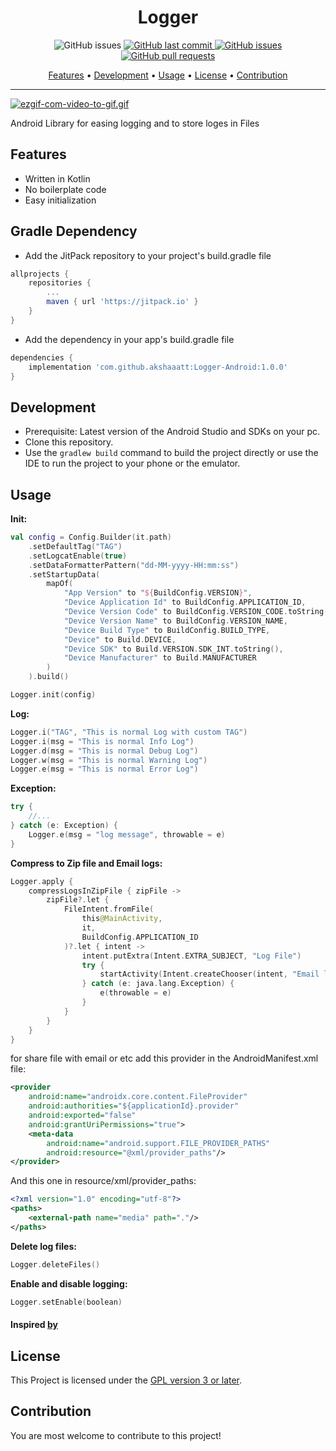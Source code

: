 <h1 align="center">Logger</h1>

<p align="center">
    <img src="https://jitpack.io/v/akshaaatt/Logger-Android.svg?style=flat-square&logo=github&logoColor=white"
         alt="GitHub issues">
    <a href="https://jitpack.io/#akshaaatt/Logger-Android">
    <a href="https://github.com/akshaaatt/Logger-Android/commits/master">
    <img src="https://img.shields.io/github/last-commit/akshaaatt/Logger-Android.svg?style=flat-square&logo=github&logoColor=white"
         alt="GitHub last commit">
    <a href="https://github.com/akshaaatt/Logger-Android/issues">
    <img src="https://img.shields.io/github/issues-raw/akshaaatt/Logger-Android.svg?style=flat-square&logo=github&logoColor=white"
         alt="GitHub issues">
    <a href="https://github.com/akshaaatt/Logger-Android/pulls">
    <img src="https://img.shields.io/github/issues-pr-raw/akshaaatt/Logger-Android.svg?style=flat-square&logo=github&logoColor=white"
         alt="GitHub pull requests"/>
</p>

<p align="center">
  <a href="#features">Features</a> •
  <a href="#development">Development</a> •
  <a href="#usage">Usage</a> •
  <a href="#license">License</a> •
  <a href="#contribution">Contribution</a>
</p>
	    
---

[![ezgif-com-video-to-gif.gif](https://i.postimg.cc/BQY0T97N/ezgif-com-video-to-gif.gif)](https://postimg.cc/RNHym8Bn)

Android Library for easing logging and to store loges in Files

## Features

* Written in Kotlin
* No boilerplate code
* Easy initialization

## Gradle Dependency

* Add the JitPack repository to your project's build.gradle file

```groovy
allprojects {
    repositories {
        ...
        maven { url 'https://jitpack.io' }
    }
}
```
* Add the dependency in your app's build.gradle file

```groovy
dependencies {
    implementation 'com.github.akshaaatt:Logger-Android:1.0.0'
}
```

## Development

* Prerequisite: Latest version of the Android Studio and SDKs on your pc.
* Clone this repository.
* Use the `gradlew build` command to build the project directly or use the IDE to run the project to your phone or the emulator.

## Usage

**Init:**
```kotlin
val config = Config.Builder(it.path)
    .setDefaultTag("TAG")
    .setLogcatEnable(true)
    .setDataFormatterPattern("dd-MM-yyyy-HH:mm:ss")
    .setStartupData(
        mapOf(
            "App Version" to "${BuildConfig.VERSION}",
            "Device Application Id" to BuildConfig.APPLICATION_ID,
            "Device Version Code" to BuildConfig.VERSION_CODE.toString(),
            "Device Version Name" to BuildConfig.VERSION_NAME,
            "Device Build Type" to BuildConfig.BUILD_TYPE,
            "Device" to Build.DEVICE,
            "Device SDK" to Build.VERSION.SDK_INT.toString(),
            "Device Manufacturer" to Build.MANUFACTURER
        )
    ).build()

Logger.init(config)
```
**Log:**
```kotlin
Logger.i("TAG", "This is normal Log with custom TAG")
Logger.i(msg = "This is normal Info Log")
Logger.d(msg = "This is normal Debug Log")
Logger.w(msg = "This is normal Warning Log")
Logger.e(msg = "This is normal Error Log")
```

**Exception:**
```kotlin
try {
    //...
} catch (e: Exception) {
    Logger.e(msg = "log message", throwable = e)
}
```

**Compress to Zip file and Email logs:**
```kotlin
Logger.apply {
    compressLogsInZipFile { zipFile ->
        zipFile?.let {
            FileIntent.fromFile(
                this@MainActivity,
                it,
                BuildConfig.APPLICATION_ID
            )?.let { intent ->
                intent.putExtra(Intent.EXTRA_SUBJECT, "Log File")
                try {
                    startActivity(Intent.createChooser(intent, "Email logs..."))
                } catch (e: java.lang.Exception) {
                    e(throwable = e)
                }
            }
        }
    }
}
```
for share file with email or etc add this provider in the AndroidManifest.xml file:
```xml
<provider
    android:name="androidx.core.content.FileProvider"
    android:authorities="${applicationId}.provider"
    android:exported="false"
    android:grantUriPermissions="true">
    <meta-data
        android:name="android.support.FILE_PROVIDER_PATHS"
        android:resource="@xml/provider_paths"/>
</provider>
```
And this one in resource/xml/provider_paths:
```xml
<?xml version="1.0" encoding="utf-8"?>
<paths>
    <external-path name="media" path="."/>
</paths>
```

**Delete log files:**
```kotlin
Logger.deleteFiles()
```

**Enable and disable logging:**
```kotlin
Logger.setEnable(boolean)
```

#### Inspired [by](https://github.com/aabolfazl/FileLogger)

## License

This Project is licensed under the [GPL version 3 or later](https://www.gnu.org/licenses/gpl-3.0.html).

## Contribution

You are most welcome to contribute to this project!

